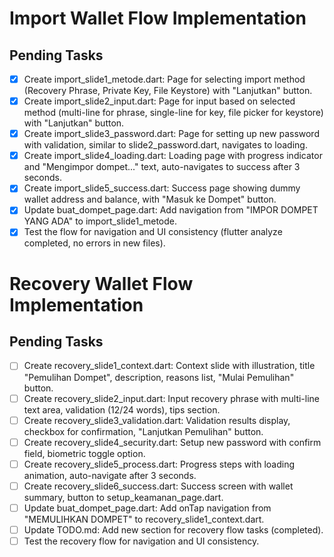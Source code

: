 # Import Wallet Flow Implementation

## Pending Tasks
- [x] Create import_slide1_metode.dart: Page for selecting import method (Recovery Phrase, Private Key, File Keystore) with "Lanjutkan" button.
- [x] Create import_slide2_input.dart: Page for input based on selected method (multi-line for phrase, single-line for key, file picker for keystore) with "Lanjutkan" button.
- [x] Create import_slide3_password.dart: Page for setting up new password with validation, similar to slide2_password.dart, navigates to loading.
- [x] Create import_slide4_loading.dart: Loading page with progress indicator and "Mengimpor dompet..." text, auto-navigates to success after 3 seconds.
- [x] Create import_slide5_success.dart: Success page showing dummy wallet address and balance, with "Masuk ke Dompet" button.
- [x] Update buat_dompet_page.dart: Add navigation from "IMPOR DOMPET YANG ADA" to import_slide1_metode.
- [x] Test the flow for navigation and UI consistency (flutter analyze completed, no errors in new files).

# Recovery Wallet Flow Implementation

## Pending Tasks
- [ ] Create recovery_slide1_context.dart: Context slide with illustration, title "Pemulihan Dompet", description, reasons list, "Mulai Pemulihan" button.
- [ ] Create recovery_slide2_input.dart: Input recovery phrase with multi-line text area, validation (12/24 words), tips section.
- [ ] Create recovery_slide3_validation.dart: Validation results display, checkbox for confirmation, "Lanjutkan Pemulihan" button.
- [ ] Create recovery_slide4_security.dart: Setup new password with confirm field, biometric toggle option.
- [ ] Create recovery_slide5_process.dart: Progress steps with loading animation, auto-navigate after 3 seconds.
- [ ] Create recovery_slide6_success.dart: Success screen with wallet summary, button to setup_keamanan_page.dart.
- [ ] Update buat_dompet_page.dart: Add onTap navigation from "MEMULIHKAN DOMPET" to recovery_slide1_context.dart.
- [ ] Update TODO.md: Add new section for recovery flow tasks (completed).
- [ ] Test the recovery flow for navigation and UI consistency.
